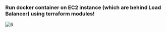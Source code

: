 ### Run docker container on EC2 instance (which are behind Load Balancer) using terraform modules!

![6](https://github.com/DhruvinSoni30/AWS_LoadBalancer_Terraform/blob/main/images/6.png)
